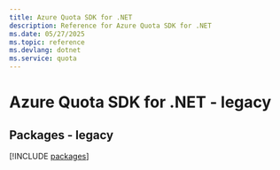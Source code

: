 ```yaml
---
title: Azure Quota SDK for .NET
description: Reference for Azure Quota SDK for .NET
ms.date: 05/27/2025
ms.topic: reference
ms.devlang: dotnet
ms.service: quota
---
```

# Azure Quota SDK for .NET - legacy
## Packages - legacy
[!INCLUDE [packages](quota-index.md)]